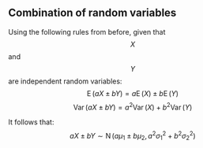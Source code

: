 ## Combination of random variables

Using the following rules from before, given that $$X$$ and $$Y$$ are independent random variables:
$$\operatorname{E}(aX \pm bY) = a\operatorname{E}(X) \pm b\operatorname{E}(Y)$$
$$\operatorname{Var}(aX \pm bY) = a^2\operatorname{Var}(X) + b^2\operatorname{Var}(Y)$$

It follows that:
$$aX \pm bY \sim \operatorname{N}(a\mu_1 \pm b\mu_2, a^2\sigma_1^2 + b^2\sigma_2^2)$$